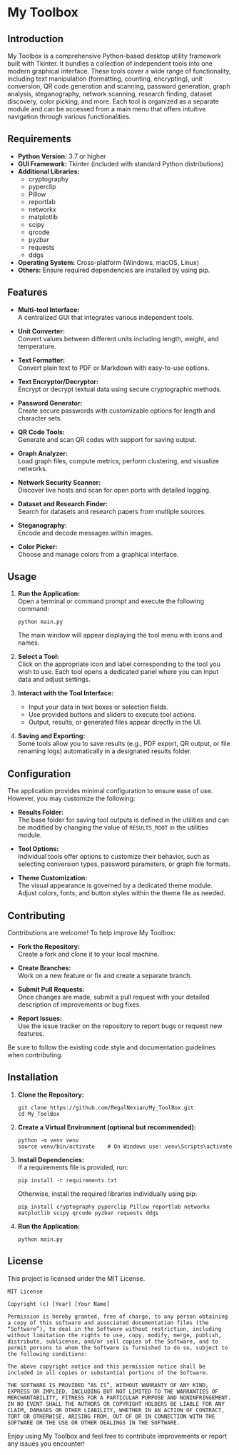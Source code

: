 # My Toolbox

## Introduction

My Toolbox is a comprehensive Python-based desktop utility framework built with Tkinter. It bundles a collection of independent tools into one modern graphical interface. These tools cover a wide range of functionality, including text manipulation (formatting, counting, encrypting), unit conversion, QR code generation and scanning, password generation, graph analysis, steganography, network scanning, research finding, dataset discovery, color picking, and more. Each tool is organized as a separate module and can be accessed from a main menu that offers intuitive navigation through various functionalities.

## Requirements

- **Python Version:** 3.7 or higher  
- **GUI Framework:** Tkinter (included with standard Python distributions)  
- **Additional Libraries:**  
  - cryptography  
  - pyperclip  
  - Pillow  
  - reportlab  
  - networkx  
  - matplotlib  
  - scipy  
  - qrcode  
  - pyzbar  
  - requests  
  - ddgs  
- **Operating System:** Cross-platform (Windows, macOS, Linux)  
- **Others:** Ensure required dependencies are installed by using pip.

## Features

- **Multi-tool Interface:**  
  A centralized GUI that integrates various independent tools.
  
- **Unit Converter:**  
  Convert values between different units including length, weight, and temperature.
  
- **Text Formatter:**  
  Convert plain text to PDF or Markdown with easy-to-use options.
  
- **Text Encryptor/Decryptor:**  
  Encrypt or decrypt textual data using secure cryptographic methods.
  
- **Password Generator:**  
  Create secure passwords with customizable options for length and character sets.
  
- **QR Code Tools:**  
  Generate and scan QR codes with support for saving output.
  
- **Graph Analyzer:**  
  Load graph files, compute metrics, perform clustering, and visualize networks.
  
- **Network Security Scanner:**  
  Discover live hosts and scan for open ports with detailed logging.
  
- **Dataset and Research Finder:**  
  Search for datasets and research papers from multiple sources.
  
- **Steganography:**  
  Encode and decode messages within images.
  
- **Color Picker:**  
  Choose and manage colors from a graphical interface.

## Usage

1. **Run the Application:**  
   Open a terminal or command prompt and execute the following command:
   ```
   python main.py
   ```
   The main window will appear displaying the tool menu with icons and names.

2. **Select a Tool:**  
   Click on the appropriate icon and label corresponding to the tool you wish to use. Each tool opens a dedicated panel where you can input data and adjust settings.

3. **Interact with the Tool Interface:**  
   - Input your data in text boxes or selection fields.
   - Use provided buttons and sliders to execute tool actions.
   - Output, results, or generated files appear directly in the UI.
   
4. **Saving and Exporting:**  
   Some tools allow you to save results (e.g., PDF export, QR output, or file renaming logs) automatically in a designated results folder.

## Configuration

The application provides minimal configuration to ensure ease of use. However, you may customize the following:

- **Results Folder:**  
  The base folder for saving tool outputs is defined in the utilities and can be modified by changing the value of `RESULTS_ROOT` in the utilities module.

- **Tool Options:**  
  Individual tools offer options to customize their behavior, such as selecting conversion types, password parameters, or graph file formats.

- **Theme Customization:**  
  The visual appearance is governed by a dedicated theme module. Adjust colors, fonts, and button styles within the theme file as needed.

## Contributing

Contributions are welcome! To help improve My Toolbox:

- **Fork the Repository:**  
  Create a fork and clone it to your local machine.

- **Create Branches:**  
  Work on a new feature or fix and create a separate branch.

- **Submit Pull Requests:**  
  Once changes are made, submit a pull request with your detailed description of improvements or bug fixes.

- **Report Issues:**  
  Use the issue tracker on the repository to report bugs or request new features.

Be sure to follow the existing code style and documentation guidelines when contributing.

## Installation

1. **Clone the Repository:**
   ```
   git clone https://github.com/RegalNexian/My_ToolBox.git
   cd My_ToolBox
   ```

2. **Create a Virtual Environment (optional but recommended):**
   ```
   python -m venv venv
   source venv/bin/activate    # On Windows use: venv\Scripts\activate
   ```

3. **Install Dependencies:**  
   If a requirements file is provided, run:
   ```
   pip install -r requirements.txt
   ```
   Otherwise, install the required libraries individually using pip:
   ```
   pip install cryptography pyperclip Pillow reportlab networkx matplotlib scipy qrcode pyzbar requests ddgs
   ```

4. **Run the Application:**
   ```
   python main.py
   ```

## License

This project is licensed under the MIT License.

```
MIT License

Copyright (c) [Year] [Your Name]

Permission is hereby granted, free of charge, to any person obtaining a copy of this software and associated documentation files (the “Software”), to deal in the Software without restriction, including without limitation the rights to use, copy, modify, merge, publish, distribute, sublicense, and/or sell copies of the Software, and to permit persons to whom the Software is furnished to do so, subject to the following conditions:

The above copyright notice and this permission notice shall be included in all copies or substantial portions of the Software.

THE SOFTWARE IS PROVIDED “AS IS”, WITHOUT WARRANTY OF ANY KIND, EXPRESS OR IMPLIED, INCLUDING BUT NOT LIMITED TO THE WARRANTIES OF MERCHANTABILITY, FITNESS FOR A PARTICULAR PURPOSE AND NONINFRINGEMENT. IN NO EVENT SHALL THE AUTHORS OR COPYRIGHT HOLDERS BE LIABLE FOR ANY CLAIM, DAMAGES OR OTHER LIABILITY, WHETHER IN AN ACTION OF CONTRACT, TORT OR OTHERWISE, ARISING FROM, OUT OF OR IN CONNECTION WITH THE SOFTWARE OR THE USE OR OTHER DEALINGS IN THE SOFTWARE.
```

Enjoy using My Toolbox and feel free to contribute improvements or report any issues you encounter!